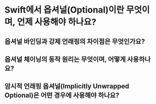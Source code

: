 # Swift에서 옵셔널(Optional)이란 무엇이며, 언제 사용해야 하나요?

## 옵셔널 바인딩과 강제 언래핑의 차이점은 무엇인가요?
## 옵셔널 체이닝의 동작 원리는 무엇이며, 어떻게 사용하나요?
## 암시적 언래핑 옵셔널(Implicitly Unwrapped Optional)은 어떤 경우에 사용해야 하나요?

